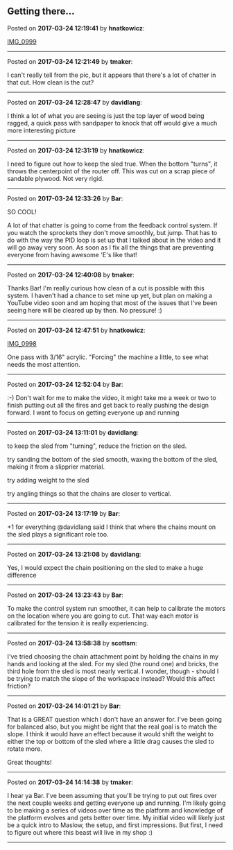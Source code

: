## Getting there...
Posted on **2017-03-24 12:19:41** by **hnatkowicz**:

[IMG_0999](//muut.com/u/maslowcnc/s3/:maslowcnc:YXXr:img_0999.jpg.jpg)

---

Posted on **2017-03-24 12:21:49** by **tmaker**:

I can't really tell from the pic, but it appears that there's a lot of chatter in that cut.  How clean is the cut?

---

Posted on **2017-03-24 12:28:47** by **davidlang**:

I think a lot of what you are seeing is just the top layer of wood being ragged, a quick pass with sandpaper to knock that off would give a much more interesting picture

---

Posted on **2017-03-24 12:31:19** by **hnatkowicz**:

I need to figure out how to keep the sled true. When the bottom "turns", it throws the centerpoint of the router off. This was cut on a scrap piece of sandable plywood. Not very rigid.

---

Posted on **2017-03-24 12:33:26** by **Bar**:

SO COOL! 



A lot of that chatter is going to come from the feedback control system. If you watch the sprockets they don't move smoothly, but jump. That has to do with the way the PID loop is set up that I talked about in the video and it will go away very soon. As soon as I fix all the things that are preventing everyone from having awesome 'E's like that!

---

Posted on **2017-03-24 12:40:08** by **tmaker**:

Thanks Bar! I'm really curious how clean of a cut is possible with this system.  I haven't had a chance to set mine up yet, but plan on making a YouTube video soon and am hoping that most of the issues that I've been seeing here will be cleared up by then.  No pressure! :)

---

Posted on **2017-03-24 12:47:51** by **hnatkowicz**:

[IMG_0998](//muut.com/u/maslowcnc/s3/:maslowcnc:bjOz:img_0998.jpg.jpg) 



One pass with 3/16" acrylic. "Forcing" the machine a little, to see what needs the most attention.

---

Posted on **2017-03-24 12:52:04** by **Bar**:

:-) Don't wait for me to make the video, it might take me a week or two to finish putting out all the fires and get back to really pushing the design forward. I want to focus on getting everyone up and running

---

Posted on **2017-03-24 13:11:01** by **davidlang**:

to keep the sled from "turning", reduce the friction on the sled.



try sanding the bottom of the sled smooth, waxing the bottom of the sled, making it from a slipprier material.



try adding weight to the sled



try angling things so that the chains are closer to vertical.

---

Posted on **2017-03-24 13:17:19** by **Bar**:

+1 for everything @davidlang said I think that where the chains mount on the sled plays a significant role too.

---

Posted on **2017-03-24 13:21:08** by **davidlang**:

Yes, I would expect the chain positioning on the sled to make a huge difference

---

Posted on **2017-03-24 13:23:43** by **Bar**:

To make the control system run smoother, it can help to calibrate the motors on the location where you are going to cut. That way each motor is calibrated for the tension it is really experiencing.

---

Posted on **2017-03-24 13:58:38** by **scottsm**:

I've tried choosing the chain attachment point by holding the chains in my hands and looking at the sled. For my sled (the round one) and bricks, the third hole from the sled is most nearly vertical. I wonder, though - should I be trying to match the slope of the workspace instead? Would this affect friction?

---

Posted on **2017-03-24 14:01:21** by **Bar**:

That is a GREAT question which I don't have an answer for. I've been going for balanced also, but you might be right that the real goal is to match the slope. I think it would have an effect because it would shift the weight to either the top or bottom of the sled where a little drag causes the sled to rotate more.



Great thoughts!

---

Posted on **2017-03-24 14:14:38** by **tmaker**:

I hear ya Bar.  I've been assuming that you'll be trying to put out fires over the next couple weeks and getting everyone up and running.  I'm likely going to be making a series of videos over time as the platform and knowledge of the platform evolves and gets better over time.  My initial video will likely just be a quick intro to Maslow, the setup, and first impressions.  But first, I need to figure out where this beast will live in my shop :)

---

